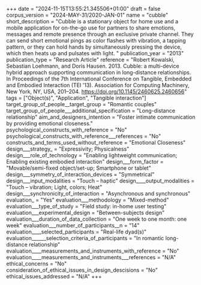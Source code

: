 +++
date = "2024-11-15T13:55:21.345506+01:00"
draft = false
corpus_version = "2024-MAY-31/2020-JAN-01"
name = "cubble"
short_description = "Cubble is a stationary object for home use and a mobile application for on-the-go use for partners to share emotions, messages and remote presence through an exclusive private channel. They can send short emotional pings as color flashes with vibration, a tapping pattern, or they can hold hands by simultaneously pressing the device, which then heats up and pulsates with light. "
publication_year = "2013"
publication_type = "Research Article"
reference = "Robert Kowalski, Sebastian Loehmann, and Doris Hausen. 2013. Cubble: a multi-device hybrid approach supporting communication in long-distance relationships. In Proceedings of the 7th International Conference on Tangible, Embedded and Embodied Interaction (TEI '13). Association for Computing Machinery, New York, NY, USA, 201–204. https://doi.org/10.1145/2460625.2460656"
tags = ["Object(s)", "Application", "Tangible interaction"]
target_group_of_people__target_group = "Romantic couples"
target_group_of_people___additional_specification = "Long-distance relationship"
aim_and_designers_intention = "Foster intimate communication by providing emotional closeness."
psychological_constructs_with_reference = "No"
psychological_constructs_with_reference___references = "No"
constructs_and_terms_used_without_reference = "Emotional Closeness"
design___strategy_ = "Expressivity; Physicalness"
design___role_of_technology = "Enabling lightweight communication; Enabling existing embodied interaction"
design___form_factor = "Movable/semi-fixed object/set-up; Smartphone or tablet"
design___symmetry_of_interaction_devices = "Symmetrical"
design___input_modalities = "Touch – haptic"
design____output_modalities = "Touch – vibration; Light, colors; Heat"
design___synchronicity_of_interaction = "Asynchronous and synchronous"
evaluation_ = "Yes"
evaluation___methodology = "Mixed-method"
evaluation___type_of_study = "Field study: in-home user testing"
evaluation___experimental_design = "Between-subjects design"
evaluation___duration_of_data_collection = "One week to one month: one week"
evaluation___number_of_participants__n = "14"
evaluation____selected_participants = "Real-life dyad(s)"
evaluation______selection_criteria_of_participants = "In romantic long-distance relationship"
evaluation____measurements_and_instruments_with_reference = "No"
evaluation____measurements_and_instruments___references = "N/A"
ethical_concerns = "No"
consideration_of_ethical_issues_in_design_descisions = "No"
ethical_issues_addressed = "N/A"
+++
